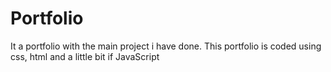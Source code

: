 # Portfolio

It a portfolio with the main project i have done.
This portfolio is coded using css, html and a little bit if JavaScript
